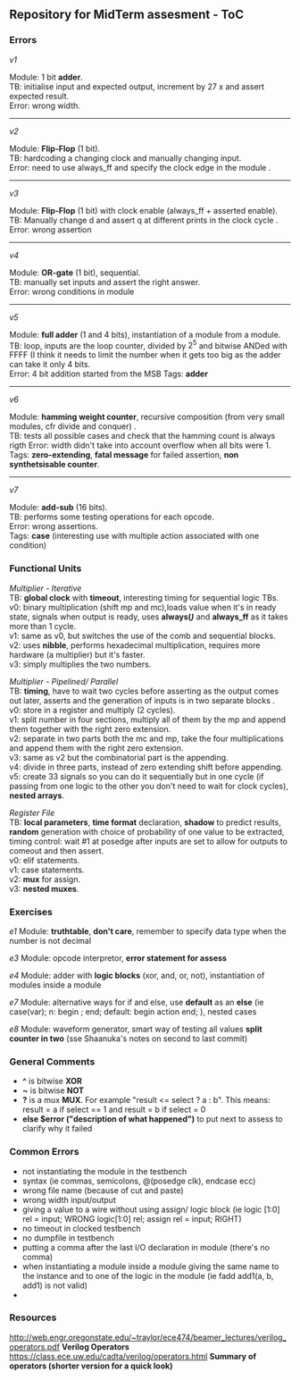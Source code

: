 ## Repository for MidTerm assesment  -  ToC

### Errors  
*v1*

Module: 1 bit **adder**.<br>
TB: initialise input and expected output, increment by 27 x and assert expected result.<br>
Error: wrong width.<br>
***
*v2*

Module: **Flip-Flop** (1 bit).<br>
TB: hardcoding a changing clock and manually changing input.<br>
Error: need to use always_ff and specify the clock edge in the module .<br>
***
*v3*

Module: **Flip-Flop** (1 bit) with clock enable (always_ff + asserted enable).<br>
TB: Manually change d and assert q at different prints in the clock cycle .<br>
Error: wrong assertion
***
*v4*

Module: **OR-gate** (1 bit), sequential.<br>
TB: manually set inputs and assert the right answer.<br>
Error: wrong conditions in module
***
*v5*

Module: **full adder** (1 and 4 bits), instantiation of a module from a module.<br>
TB: loop, inputs are the loop counter, divided by $2^5$ and bitwise ANDed with FFFF (I think it needs to limit the number when it gets too big as the adder can take it only 4 bits.<br>
Error: 4 bit addition started from the MSB
Tags: **adder**
***
*v6*

Module: **hamming weight counter**, recursive composition (from very small modules, cfr divide and conquer) .<br>
TB: tests all possible cases and check that the hamming count is always rigth
Error: width didn't take into account overflow when all bits were 1.<br>
Tags: **zero-extending**, **fatal message** for failed assertion, **non synthetsisable counter**.<br>
***
*v7*

Module: **add-sub** (16 bits).<br>
TB: performs some testing operations for each opcode.<br>
Error: wrong assertions.<br>
Tags: **case** (interesting use with multiple action associated with one condition)

### Functional Units
*Multiplier - Iterative* <br>
TB: **global clock** with **timeout**, interesting timing for sequential logic TBs.<br>
v0: binary multiplication (shift mp and mc),loads value when it's in ready state, signals when output is ready, uses **always(*)*** and **always_ff** as it takes more than 1 cycle.<br>
v1: same as v0, but switches the use of the comb and sequential blocks.<br>
v2: uses **nibble**, performs hexadecimal multiplication, requires more hardware (a multiplier) but it's faster.<br>
v3: simply multiplies the two numbers.<br>

*Multiplier - Pipelined/ Parallel* <br>
TB: **timing**, have to wait two cycles before asserting as the output comes out later, asserts and the generation of inputs is in two separate blocks .<br>
v0: store in a register and multiply (2 cycles).<br>
v1: split number in four sections, multiply all of them by the mp and append them together with the right zero extension.<br>
v2: separate in two parts both the mc and mp, take the four multiplications and append them with the right zero extension.<br>
v3: same as v2 but the combinatorial part is the appending.<br> 
v4: divide in three parts, instead of zero extending shift before appending.<br>
v5: create 33 signals so you can do it sequentially but in one cycle (if passing from one logic to the other you don't need to wait for clock cycles), **nested arrays**.<br> 

*Register File* <br>
TB: **local parameters**, **time format** declaration, **shadow** to predict results, **random** generation with choice of probability of one value to be extracted, timing control: wait #1 at posedge after inputs are set to allow for outputs to comeout and then assert.<br>
v0: elif statements.<br>
v1: case statements.<br>
v2: **mux** for assign.<br>
v3: **nested muxes**.<br>

### Exercises
*e1*
Module: **truthtable**, **don't care**, remember to specify data type when the number is not decimal

*e3*
Module: opcode interpretor, **error statement for assess** 

*e4*
Module: adder with **logic blocks** (xor, and, or, not), instantiation of modules inside a module

*e7*
Module: alternative ways for if and else, use **default** as an **else** (ie case(var); n: begin ; end; default: begin action end; ), nested cases

*e8*
Module: waveform generator, smart way of testing all values **split counter in two** (sse Shaanuka's notes on second to last commit) 

### General Comments 
- **^** is bitwise **XOR**
- **~** is bitwise **NOT**
- **?** is a mux **MUX**. For example "result <= select ? a : b". This means: result = a if select == 1 and result = b if select = 0
- **else $error ("description of what happened")** to put next to assess to clarify why it failed

### Common Errors 
- not instantiating the module in the testbench
- syntax (ie commas, semicolons, @(posedge clk), endcase ecc) 
- wrong file name (because of cut and paste)
- wrong width input/output
- giving a value to a wire without using assign/ logic block (ie logic [1:0] rel = input; WRONG   logic[1:0] rel;  assign rel = input; RIGHT) 
- no timeout in clocked testbench 
- no dumpfile in testbench 
- putting a comma after the last I/O declaration in module (there's no comma)
- when instantiating a module inside a module giving the same name to the instance and to one of the logic in the module (ie fadd add1(a, b, add1) is not valid) 
- 

### Resources 
http://web.engr.oregonstate.edu/~traylor/ece474/beamer_lectures/verilog_operators.pdf    **Verilog Operators**
https://class.ece.uw.edu/cadta/verilog/operators.html **Summary of operators (shorter version for a quick look)**







